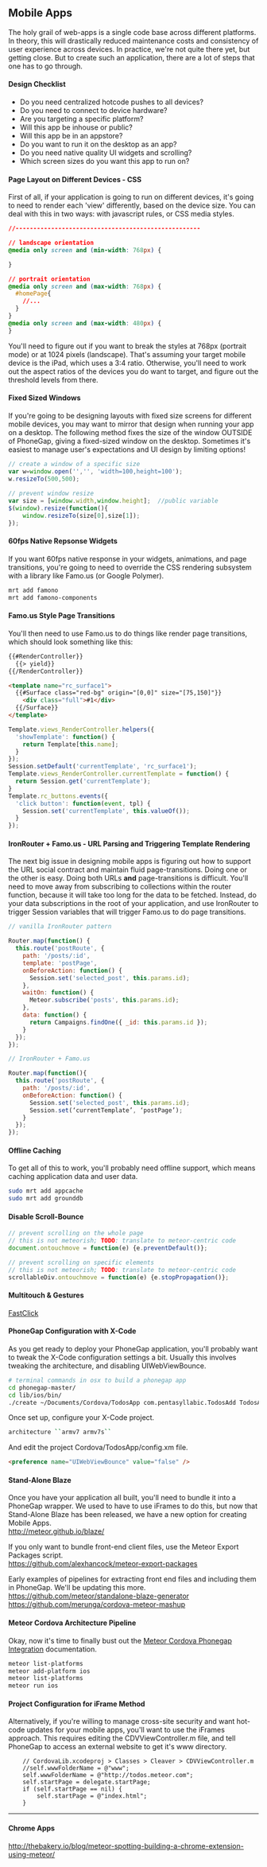 ## Mobile Apps

The holy grail of web-apps is a single code base across different platforms.  In theory, this will drastically reduced maintenance costs and consistency of user experience across devices.  In practice, we're not quite there yet, but getting close.  But to create such an application, there are a lot of steps that one has to go through.

#### Design Checklist

- Do you need centralized hotcode pushes to all devices?  
- Do you need to connect to device hardware?  
- Are you targeting a specific platform?  
- Will this app be inhouse or public?  
- Will this app be in an appstore?  
- Do you want to run it on the desktop as an app?  
- Do you need native quality UI widgets and scrolling?
- Which screen sizes do you want this app to run on?  


#### Page Layout on Different Devices - CSS

First of all, if your application is going to run on different devices, it's going to need to render each 'view' differently, based on the device size.  You can deal with this in two ways:  with javascript rules, or CSS media styles.  

````css
//----------------------------------------------------

// landscape orientation
@media only screen and (min-width: 768px) {

}

// portrait orientation
@media only screen and (max-width: 768px) {
  #homePage{
    //...
  }
}
@media only screen and (max-width: 480px) {
}

````

You'll need to figure out if you want to break the styles at 768px (portrait mode) or at 1024 pixels (landscape).  That's assuming your target mobile device is the iPad, which uses a 3:4 ratio.  Otherwise, you'll need to work out the aspect ratios of the devices you do want to target, and figure out the threshold levels from there.  


#### Fixed Sized Windows

If you're going to be designing layouts with fixed size screens for different mobile devices, you may want to mirror that design when running your app on a desktop.  The following method fixes the size of the window OUTSIDE of PhoneGap, giving a fixed-sized window on the desktop.  Sometimes it's easiest to manage user's expectations and UI design by limiting options!  

````js
// create a window of a specific size
var w=window.open('','', 'width=100,height=100');
w.resizeTo(500,500);
 
// prevent window resize
var size = [window.width,window.height];  //public variable
$(window).resize(function(){
    window.resizeTo(size[0],size[1]);
});
````

#### 60fps Native Repsonse Widgets

If you want 60fps native response in your widgets, animations, and page transitions, you're going to need to override the CSS rendering subsystem with a library like Famo.us (or Google Polymer).  

````sh
mrt add famono
mrt add famono-components
````

#### Famo.us Style Page Transitions

You'll then need to use Famo.us to do things like render page transitions, which should look something like this:  

````html
{{#RenderController}}
  {{> yield}}
{{/RenderController}}

<template name="rc_surface1">
  {{#Surface class="red-bg" origin="[0,0]" size="[75,150]"}}
    <div class="full">#1</div>
  {{/Surface}}
</template>
````

````js
Template.views_RenderController.helpers({
  'showTemplate': function() {
    return Template[this.name];
  }
});
Session.setDefault('currentTemplate', 'rc_surface1');
Template.views_RenderController.currentTemplate = function() {
  return Session.get('currentTemplate');
}
Template.rc_buttons.events({
  'click button': function(event, tpl) {
    Session.set('currentTemplate', this.valueOf());
  }
});
````

#### IronRouter + Famo.us - URL Parsing and Triggering Template Rendering

The next big issue in designing mobile apps is figuring out how to support the URL social contract and maintain fluid page-transitions.  Doing one or the other is easy.  Doing both URLs **and** page-transitions is difficult. You'll need to move away from subscribing to collections within the router function, because it will take too long for the data to be fetched.  Instead, do your data subscriptions in the root of your application, and use IronRouter to trigger Session variables that will trigger Famo.us to do page transitions.  

````js
// vanilla IronRouter pattern

Router.map(function() {
  this.route('postRoute', {
    path: '/posts/:id',
    template: 'postPage',
    onBeforeAction: function() {
      Session.set('selected_post', this.params.id);
    },
    waitOn: function() {
      Meteor.subscribe('posts', this.params.id);
    },
    data: function() {
      return Campaigns.findOne({ _id: this.params.id });
    }
  });
});

// IronRouter + Famo.us

Router.map(function(){
  this.route('postRoute', {
    path: '/posts/:id',
    onBeforeAction: function() {
      Session.set('selected_post', this.params.id);
      Session.set(‘currentTemplate’, ‘postPage’);
    }
  });
});
````

#### Offline Caching  
To get all of this to work, you'll probably need offline support, which means caching application data and user data.

````sh
sudo mrt add appcache
sudo mrt add grounddb
````

#### Disable Scroll-Bounce

````js
// prevent scrolling on the whole page
// this is not meteorish; TODO: translate to meteor-centric code
document.ontouchmove = function(e) {e.preventDefault()};

// prevent scrolling on specific elements
// this is not meteorish; TODO: translate to meteor-centric code
scrollableDiv.ontouchmove = function(e) {e.stopPropagation()};
````



#### Multitouch & Gestures

[FastClick](https://github.com/ftlabs/fastclick)  



#### PhoneGap Configuration with X-Code

As you get ready to deploy your PhoneGap application, you'll probably want to tweak the X-Code configuration settings a bit.  Usually this involves tweaking the architecture, and disabling UIWebViewBounce.

````sh
# terminal commands in osx to build a phonegap app
cd phonegap-master/
cd lib/ios/bin/
./create ~/Documents/Cordova/TodosApp com.pentasyllabic.TodosAdd TodosApp
````

Once set up, configure your X-Code project.  
````sh
architecture ``armv7 armv7s``  
````

And edit the project Cordova/TodosApp/config.xm file.  
````html
<preference name="UIWebViewBounce" value="false" />
````


#### Stand-Alone Blaze  

Once you have your application all built, you'll need to bundle it into a PhoneGap wrapper.  We used to have to use iFrames to do this, but now that Stand-Alone Blaze has been released, we have a new option for creating Mobile Apps.  
http://meteor.github.io/blaze/

If you only want to bundle front-end client files, use the Meteor Export Packages script.  
https://github.com/alexhancock/meteor-export-packages

Early examples of pipelines for extracting front end files and including them in PhoneGap.  We'll be updating this more. 
https://github.com/meteor/standalone-blaze-generator  
https://github.com/merunga/cordova-meteor-mashup  




#### Meteor Cordova Architecture Pipeline  

Okay, now it's time to finally bust out the [Meteor Cordova Phonegap Integration](https://github.com/meteor/meteor/wiki/Meteor-Cordova-Phonegap-integration) documentation.  

````sh
meteor list-platforms
meteor add-platform ios
meteor list-platforms
meteor run ios
````



#### Project Configuration for iFrame Method
Alternatively, if you're willing to manage cross-site security and want hot-code updates for your mobile apps, you'll want to use the iFrames approach.  This requires editing the CDVViewController.m file, and tell PhoneGap to access an external website to get it's www directory.  

````Obj-C
    // CordovaLib.xcodeproj > Classes > Cleaver > CDVViewController.m  
    //self.wwwFolderName = @"www";
    self.wwwFolderName = @"http://todos.meteor.com";
    self.startPage = delegate.startPage;
    if (self.startPage == nil) {
        self.startPage = @"index.html";
    }
````

--------------------------------------------
#### Chrome Apps  

http://thebakery.io/blog/meteor-spotting-building-a-chrome-extension-using-meteor/
